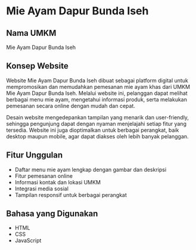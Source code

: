 # Mie Ayam Dapur Bunda Iseh

## Nama UMKM
Mie Ayam Dapur Bunda Iseh

## Konsep Website
Website Mie Ayam Dapur Bunda Iseh dibuat sebagai platform digital untuk mempromosikan dan memudahkan pemesanan mie ayam khas dari UMKM Mie Ayam Dapur Bunda Iseh. Melalui website ini, pelanggan dapat melihat berbagai menu mie ayam, mengetahui informasi produk, serta melakukan pemesanan secara online dengan mudah dan cepat.

Desain website mengedepankan tampilan yang menarik dan user-friendly, sehingga pengunjung dapat dengan nyaman menjelajahi setiap fitur yang tersedia. Website ini juga dioptimalkan untuk berbagai perangkat, baik desktop maupun mobile, agar dapat diakses oleh lebih banyak pelanggan.

## Fitur Unggulan
- Daftar menu mie ayam lengkap dengan gambar dan deskripsi
- Fitur pemesanan online
- Informasi kontak dan lokasi UMKM
- Integrasi media sosial
- Tampilan responsif untuk berbagai perangkat

## Bahasa yang Digunakan
- HTML
- CSS
- JavaScript 